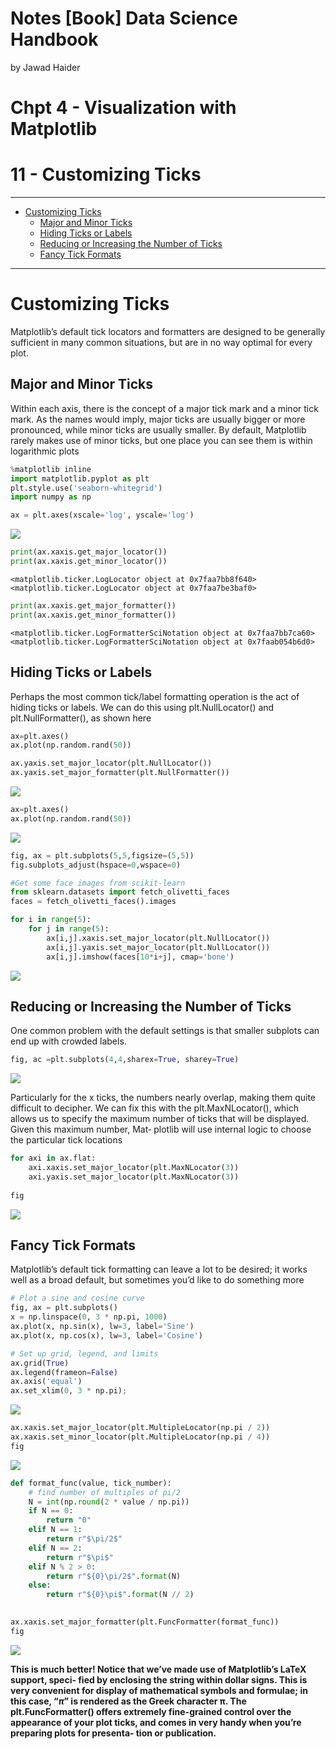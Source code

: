 Notes \[Book\] Data Science Handbook
================
by Jawad Haider

# **Chpt 4 - Visualization with Matplotlib**

# 11 -  Customizing Ticks
------------------------------------------------------------------------

- <a href="#customizing-ticks" id="toc-customizing-ticks">Customizing
  Ticks</a>
  - <a href="#major-and-minor-ticks" id="toc-major-and-minor-ticks">Major
    and Minor Ticks</a>
  - <a href="#hiding-ticks-or-labels" id="toc-hiding-ticks-or-labels">Hiding
    Ticks or Labels</a>
  - <a href="#reducing-or-increasing-the-number-of-ticks"
    id="toc-reducing-or-increasing-the-number-of-ticks">Reducing or
    Increasing the Number of Ticks</a>
  - <a href="#fancy-tick-formats" id="toc-fancy-tick-formats">Fancy Tick
    Formats</a>
------------------------------------------------------------------------

# Customizing Ticks

Matplotlib’s default tick locators and formatters are designed to be
generally sufficient in many common situations, but are in no way
optimal for every plot.

## Major and Minor Ticks

Within each axis, there is the concept of a major tick mark and a minor
tick mark. As the names would imply, major ticks are usually bigger or
more pronounced, while minor ticks are usually smaller. By default,
Matplotlib rarely makes use of minor ticks, but one place you can see
them is within logarithmic plots

``` python
%matplotlib inline
import matplotlib.pyplot as plt
plt.style.use('seaborn-whitegrid')
import numpy as np
```

``` python
ax = plt.axes(xscale='log', yscale='log')
```

![](11customizing%20ticks_files/figure-gfm/cell-3-output-1.png)

``` python
print(ax.xaxis.get_major_locator())
print(ax.xaxis.get_minor_locator())
```

    <matplotlib.ticker.LogLocator object at 0x7faa7bb8f640>
    <matplotlib.ticker.LogLocator object at 0x7faa7be3baf0>

``` python
print(ax.xaxis.get_major_formatter())
print(ax.xaxis.get_minor_formatter())
```

    <matplotlib.ticker.LogFormatterSciNotation object at 0x7faa7bb7ca60>
    <matplotlib.ticker.LogFormatterSciNotation object at 0x7faab054b6d0>

## Hiding Ticks or Labels

Perhaps the most common tick/label formatting operation is the act of
hiding ticks or labels. We can do this using plt.NullLocator() and
plt.NullFormatter(), as shown here

``` python
ax=plt.axes()
ax.plot(np.random.rand(50))

ax.yaxis.set_major_locator(plt.NullLocator())
ax.yaxis.set_major_formatter(plt.NullFormatter())
```

![](11customizing%20ticks_files/figure-gfm/cell-6-output-1.png)

``` python
ax=plt.axes()
ax.plot(np.random.rand(50))
```

![](11customizing%20ticks_files/figure-gfm/cell-7-output-1.png)

``` python
fig, ax = plt.subplots(5,5,figsize=(5,5))
fig.subplots_adjust(hspace=0,wspace=0)

#Get some face images from scikit-learn
from sklearn.datasets import fetch_olivetti_faces
faces = fetch_olivetti_faces().images

for i in range(5):
    for j in range(5):
        ax[i,j].xaxis.set_major_locator(plt.NullLocator())
        ax[i,j].yaxis.set_major_locator(plt.NullLocator())
        ax[i,j].imshow(faces[10*i+j], cmap='bone')
```

![](11customizing%20ticks_files/figure-gfm/cell-8-output-1.png)

## Reducing or Increasing the Number of Ticks

One common problem with the default settings is that smaller subplots
can end up with crowded labels.

``` python
fig, ac =plt.subplots(4,4,sharex=True, sharey=True)
```

![](11customizing%20ticks_files/figure-gfm/cell-9-output-1.png)

Particularly for the x ticks, the numbers nearly overlap, making them
quite difficult to decipher. We can fix this with the plt.MaxNLocator(),
which allows us to specify the maximum number of ticks that will be
displayed. Given this maximum number, Mat‐ plotlib will use internal
logic to choose the particular tick locations

``` python
for axi in ax.flat:
    axi.xaxis.set_major_locator(plt.MaxNLocator(3))
    axi.yaxis.set_major_locator(plt.MaxNLocator(3))
    
fig
```

![](11customizing%20ticks_files/figure-gfm/cell-10-output-1.png)

## Fancy Tick Formats

Matplotlib’s default tick formatting can leave a lot to be desired; it
works well as a broad default, but sometimes you’d like to do something
more

``` python
# Plot a sine and cosine curve
fig, ax = plt.subplots()
x = np.linspace(0, 3 * np.pi, 1000)
ax.plot(x, np.sin(x), lw=3, label='Sine')
ax.plot(x, np.cos(x), lw=3, label='Cosine')

# Set up grid, legend, and limits
ax.grid(True)
ax.legend(frameon=False)
ax.axis('equal')
ax.set_xlim(0, 3 * np.pi);
```

![](11customizing%20ticks_files/figure-gfm/cell-11-output-1.png)

``` python
ax.xaxis.set_major_locator(plt.MultipleLocator(np.pi / 2))
ax.xaxis.set_minor_locator(plt.MultipleLocator(np.pi / 4))
fig
```

![](11customizing%20ticks_files/figure-gfm/cell-12-output-1.png)

``` python
def format_func(value, tick_number):
    # find number of multiples of pi/2
    N = int(np.round(2 * value / np.pi))
    if N == 0:
        return "0"
    elif N == 1:
        return r"$\pi/2$"
    elif N == 2:
        return r"$\pi$"
    elif N % 2 > 0:
        return r"${0}\pi/2$".format(N)
    else:
        return r"${0}\pi$".format(N // 2)

    
ax.xaxis.set_major_formatter(plt.FuncFormatter(format_func))
fig
```

![](11customizing%20ticks_files/figure-gfm/cell-13-output-1.png)

**This is much better! Notice that we’ve made use of Matplotlib’s LaTeX
support, speci‐ fied by enclosing the string within dollar signs. This
is very convenient for display of mathematical symbols and formulae; in
this case, “$\pi$” is rendered as the Greek character π. The
plt.FuncFormatter() offers extremely fine-grained control over the
appearance of your plot ticks, and comes in very handy when you’re
preparing plots for presenta‐ tion or publication.**
